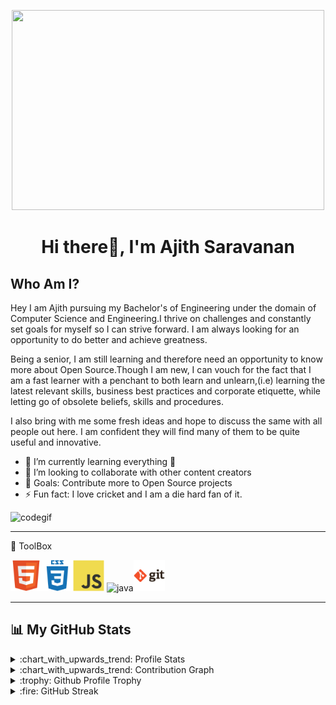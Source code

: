 <p align="center"> <img src="https://raw.githubusercontent.com/muthuannamalai12/muthuannamalai12/master/assets/hello.gif" width="500" height="320"  /> </p>
<h1 align="center">Hi there👋, I'm Ajith Saravanan </h1>
<!---

Want To Contact Me? 📱

[![Linkedin Badge](https://img.shields.io/badge/-Ajith%20Saravanan-blue?style=flat-square&logo=Linkedin&logoColor=white&link=https://www.linkedin.com/in/s-ajith/)](https://www.linkedin.com/in/s-ajith/)
[![Instagram Badge](https://img.shields.io/badge/-ajith27-purple?style=flat-square&logo=instagram&logoColor=white&link=https://www.instagram.com/_.ajith27._/?igshid=NDc0ODY0MjQ%3D)](https://www.instagram.com/_.ajith27._/?igshid=NDc0ODY0MjQ%3D)
[![Gmail Badge](https://img.shields.io/badge/-ajith7761@gmail.com-c14438?style=flat-square&logo=Gmail&logoColor=white&link=mailto:ajith7761@gmail.com/)](mailto:ajith7761@gmail.com)
[![Hashnode Badge](https://img.shields.io/badge/-@ajith27-03a57a?style=flat-square&labelColor=000000&logo=Hashnode&link=https://ajith75.hashnode.dev/)](https://ajith75.hashnode.dev/)



<!---
Here are some ideas to get you started:-->
<!--
- 🔭 I’m currently working on ...
- 🌱 I’m currently learning ...
- 👯 I’m looking to collaborate on ...
- 🤔 I’m looking for help with ...
- 💬 Ask me about ...
- 📫 How to reach me: ...
- 😄 Pronouns: ...
- ⚡ Fun fact: ...
-->
## Who Am I?
Hey I am Ajith pursuing my Bachelor's of Engineering under the domain of Computer Science and Engineering.I thrive on challenges and constantly set goals for myself so I can strive forward. I am always looking for an opportunity to do better and achieve greatness. 

Being a senior, I am still learning and therefore need an opportunity to know more about Open Source.Though I am new, I can vouch for the fact that I am a fast learner with a penchant to both learn and unlearn,(i.e) learning the latest relevant skills, business best practices and corporate etiquette, while letting go of obsolete beliefs, skills and procedures.

I also bring with me some fresh ideas and hope to discuss the same with all people out here. I am confident they will find many of them to be quite useful and innovative.

- 🌱 I’m currently learning everything 🤣
- 👯 I’m looking to collaborate with other content creators
- 🥅  Goals: Contribute more to Open Source projects
- ⚡ Fun fact: I love cricket and I am a die hard fan of it.

<p align="centre"> <img src="https://raw.githubusercontent.com/muthuannamalai12/muthuannamalai12/master/assets/code.gif" alt="codegif" width="500" height="320" /></p>


---


🧰 ToolBox 

<img src="https://github.com/devicons/devicon/blob/master/icons/html5/html5-original.svg" alt="HTML" width="50" height="50"/><img src="https://github.com/devicons/devicon/blob/master/icons/css3/css3-plain-wordmark.svg" alt="CSS" width="50" height="50"/><img src="https://github.com/devicons/devicon/blob/master/icons/javascript/javascript-original.svg" alt="JavaScript" width="50" height="50"/> <img src="https://seeklogo.com/images/J/java-logo-7F8B35BAB3-seeklogo.com.png" alt="java" width="50" height="50"><img src="https://github.com/devicons/devicon/blob/master/icons/git/git-original-wordmark.svg" alt="git" width="50" height="50"/>


---



## :bar_chart: My GitHub Stats

<details>
  <summary>:chart_with_upwards_trend: Profile Stats</summary>
  <br/>
  <img src="https://github-readme-stats.vercel.app/api?username=Ajithtech75&show_icons=true&theme=chartreuse-dark" alt="GitHub Stats" align="center" width="48%" />
  <img src="https://github-readme-stats.vercel.app/api/top-langs/?username=Ajithtech75&layout=compact&theme=chartreuse-dark&langs_count=6" alt="GitHub Top-Langs" align="center" width="40%" />
  <br/>
  <b>Note:</b> This is only a metric of the languages my public code on GitHub consists of and does not reflect my expertise or skill level.
</details>

<details>
   <summary>:chart_with_upwards_trend: Contribution Graph </summary>
   <br/>
   <img src="https://activity-graph.herokuapp.com/graph?username=Ajithtech75&theme=xcode" alt="Contribution Graph" align="center" />
</details>

<details>
  <summary>:trophy: Github Profile Trophy </summary>
  <br/>
  <img src="https://github-profile-trophy.vercel.app/?username=Ajithtech75&theme=nord"  alt="GitHub Profile Trophy" align="center" />
</details>
                                                                                                                                      
<details>
  <summary>:fire: GitHub Streak</summary>
  <br/>
  <img src="https://github-readme-streak-stats.herokuapp.com/?user=Ajithtech75&theme=dark&show-icons=true" alt="GitHub Streak" align="center" />
</details>
